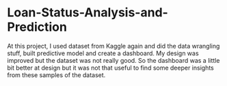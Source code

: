 # Loan-Status-Analysis-and-Prediction
At this project, I used dataset from Kaggle again and did the data wrangling stuff, built predictive model and create a dashboard. My design was improved but the dataset was not really good. So the dashboard was a little bit better at design but it was not that useful to find some deeper insights from these samples of the dataset.
